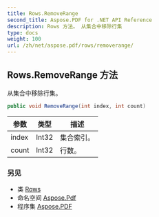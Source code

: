 ```yaml
---
title: Rows.RemoveRange
second_title: Aspose.PDF for .NET API Reference
description: Rows 方法。 从集合中移除行集
type: docs
weight: 100
url: /zh/net/aspose.pdf/rows/removerange/
---
```

## Rows.RemoveRange 方法

从集合中移除行集。

```csharp
public void RemoveRange(int index, int count)
```

| 参数 | 类型 | 描述 |
| --- | --- | --- |
| index | Int32 | 集合索引。 |
| count | Int32 | 行数。 |

### 另见

* 类 [Rows](../)
* 命名空间 [Aspose.Pdf](../../../aspose.pdf/)
* 程序集 [Aspose.PDF](../../../)